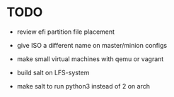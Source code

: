 # TODO
- review efi partition file placement
- give ISO a different name on master/minion configs
- make small virtual machines with qemu or vagrant

- build salt on LFS-system
- make salt to run python3 instead of 2 on arch	
